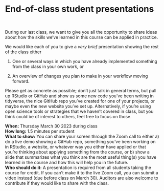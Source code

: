 End-of-class student presentations
================

<br>

During our last class, we want to give you all the opportunity to share
ideas about how the skills we’ve learned in this course can be applied
in practice.

We would like each of you to give a *very brief* presentation showing
the rest of the class either

1)  One or several ways in which you have already implemented something
    from the class in your own work, or

2)  An overview of changes you plan to make in your workflow moving
    forward.

Please get as concrete as possible; don’t just talk in general terms,
but pull up RStudio or GitHub and show us some new code you’ve been
writing in tidyverse, the nice GitHub repo you’ve created for one of
your projects, or maybe even the new website you’ve set up.
Alternatively, if you’re using open science tools or strategies that we
haven’t covered in class, but you think could be of interest to others,
feel free to focus on those.

**When:** Thursday March 30 2023 during class  
**How long:** 1.5 minutes per student  
**What to show:** You can share your screen through the Zoom call to
either a) do a live demo showing a GitHub repo, something you’ve been
working on in RStudio, a website, or whatever way you either have
applied or that you’re thinking about applying something from the
course, or b) show a slide that summarizes what you think are the most
useful thing(s) you have learned in the course and how this will help
you in the future.  
**Who should do it:** A presentation is required from all students
taking the course for credit. If you can’t make it to the live Zoom
call, you can submit a video instead (due before class on March 30).
Auditors are also welcome to contribute if they would like to share with
the class.
